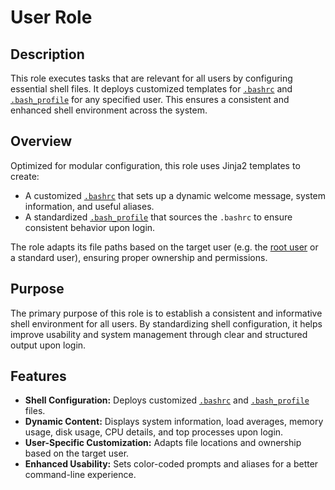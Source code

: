 # User Role

## Description

This role executes tasks that are relevant for all users by configuring essential shell files. It deploys customized templates for [`.bashrc`](https://wiki.archlinux.org/title/Bash#Startup_files) and [`.bash_profile`](https://wiki.archlinux.org/title/Bash#Login_shells) for any specified user. This ensures a consistent and enhanced shell environment across the system.

## Overview

Optimized for modular configuration, this role uses Jinja2 templates to create:
- A customized [`.bashrc`](https://wiki.archlinux.org/title/Bash#Startup_files) that sets up a dynamic welcome message, system information, and useful aliases.
- A standardized [`.bash_profile`](https://wiki.archlinux.org/title/Bash#Login_shells) that sources the `.bashrc` to ensure consistent behavior upon login.

The role adapts its file paths based on the target user (e.g. the [root user](https://en.wikipedia.org/wiki/Superuser) or a standard user), ensuring proper ownership and permissions.

## Purpose

The primary purpose of this role is to establish a consistent and informative shell environment for all users. By standardizing shell configuration, it helps improve usability and system management through clear and structured output upon login.

## Features

- **Shell Configuration:** Deploys customized [`.bashrc`](https://wiki.archlinux.org/title/Bash#Startup_files) and [`.bash_profile`](https://wiki.archlinux.org/title/Bash#Login_shells) files.
- **Dynamic Content:** Displays system information, load averages, memory usage, disk usage, CPU details, and top processes upon login.
- **User-Specific Customization:** Adapts file locations and ownership based on the target user.
- **Enhanced Usability:** Sets color-coded prompts and aliases for a better command-line experience.
